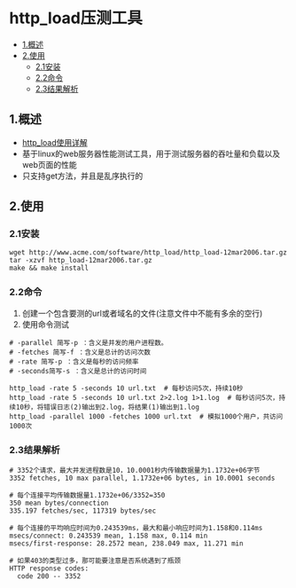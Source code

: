 # http_load压测工具

<!-- vim-markdown-toc Marked -->

* [1.概述](#1.概述)
* [2.使用](#2.使用)
    - [2.1安装](#2.1安装)
    - [2.2命令](#2.2命令)
    - [2.3结果解析](#2.3结果解析)

<!-- vim-markdown-toc -->

## 1.概述

- [http_load使用详解](https://www.cnblogs.com/shijingjing07/p/6539179.html)
- 基于linux的web服务器性能测试工具，用于测试服务器的吞吐量和负载以及web页面的性能
- 只支持get方法，并且是乱序执行的

## 2.使用

### 2.1安装

```shell
wget http://www.acme.com/software/http_load/http_load-12mar2006.tar.gz
tar -xzvf http_load-12mar2006.tar.gz
make && make install
```

### 2.2命令

1. 创建一个包含要测的url或者域名的文件(注意文件中不能有多余的空行)
2. 使用命令测试

```shell
# -parallel 简写-p ：含义是并发的用户进程数。
# -fetches 简写-f ：含义是总计的访问次数
# -rate 简写-p ：含义是每秒的访问频率
# -seconds简写-s ：含义是总计的访问时间

http_load -rate 5 -seconds 10 url.txt  # 每秒访问5次，持续10秒
http_load -rate 5 -seconds 10 url.txt 2>2.log 1>1.log  # 每秒访问5次，持续10秒，将错误日志(2)输出到2.log，将结果(1)输出到1.log
http_load -parallel 1000 -fetches 1000 url.txt  # 模拟1000个用户，共访问1000次
```

### 2.3结果解析

```shell
# 3352个请求，最大并发进程数是10，10.0001秒内传输数据量为1.1732e+06字节
3352 fetches, 10 max parallel, 1.1732e+06 bytes, in 10.0001 seconds

# 每个连接平均传输数据量1.1732e+06/3352=350
350 mean bytes/connection
335.197 fetches/sec, 117319 bytes/sec

# 每个连接的平均响应时间为0.243539ms，最大和最小响应时间为1.158和0.114ms
msecs/connect: 0.243539 mean, 1.158 max, 0.114 min
msecs/first-response: 28.2572 mean, 238.049 max, 11.271 min

# 如果403的类型过多，那可能要注意是否系统遇到了瓶颈
HTTP response codes:
  code 200 -- 3352
```

